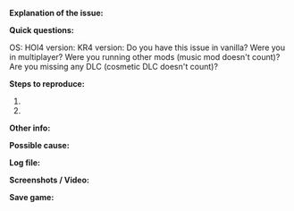 <!--

Fill in the placeholders below. Delete any headings and placeholders that you do not fill in.
PLEASE CHECK IF THIS ISSUE HAS BEEN REPORTED BEFORE!
Make sure your title explains the issue well.

If your issue is a CTD, please do the following things:
1. Only report if didn't have any other mods running
2. Have tried loading up the save at least one, it needs to crash repeatedly to be of any use to us.
3. Make sure you include the game logs, found in C:\Users\NAME\Documents\Paradox Interactive\Hearts of Iron IV\logs, as well as the save

-->

**Explanation of the issue:**


**Quick questions:**

OS:
HOI4 version:
KR4 version:
Do you have this issue in vanilla?
Were you in multiplayer?
Were you running other mods (music mod doesn't count)?
Are you missing any DLC (cosmetic DLC doesn't count)?

**Steps to reproduce:**

1.

2.

**Other info:**


**Possible cause:**


**Log file:**
<!-- If you have the log file: zip it before you drag & drop it here. Both error log and game log are useful to us.-->

**Screenshots / Video:**
<!-- Drag & drop screenshots here. You can use https://vid.me or https://youtube.com to upload video. -->

**Save game:**
<!-- Zip it before you drag & drop it here. -->
